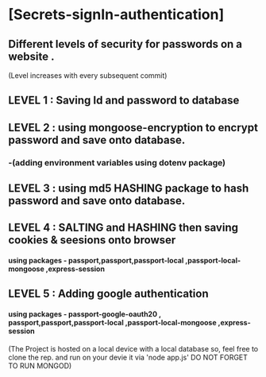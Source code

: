 # [Secrets-signIn-authentication]

## Different levels of security for passwords on a website .
(Level increases with every subsequent commit)

## LEVEL 1 : Saving Id and password to database

## LEVEL 2 : using mongoose-encryption to encrypt password and save onto database.
### -(adding environment variables using dotenv package)

## LEVEL 3 : using md5 HASHING package to hash password and save onto database.

## LEVEL 4 : SALTING and HASHING then saving cookies & seesions onto browser
   #### using packages - passport,passport,passport-local ,passport-local-mongoose ,express-session

## LEVEL 5 : Adding google authentication
   #### using packages - passport-google-oauth20 , passport,passport,passport-local ,passport-local-mongoose ,express-session

(The Project is hosted on a local device with a local database so,
feel free to clone the rep. and run on your devie it via 'node app.js' 
DO NOT FORGET TO RUN MONGOD)


